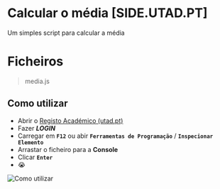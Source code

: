 # Calcular o média [SIDE.UTAD.PT]

Um simples script para calcular a média


# Ficheiros

> media.js

## Como utilizar

 - Abrir o [Registo Académico (utad.pt)](https://www.campus.utad.pt/registoacademico/)
 - Fazer ***LOGIN***
 - Carregar em **`F12`** ou abir **`Ferramentas de Programação`** / **`Inspecionar Elemento`**
 - Arrastar o ficheiro para a **Console**
 - Clicar  **`Enter`**
 -  😭 


![Como utilizar ](https://i.imgur.com/l6d0JyK.gif)

